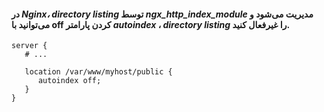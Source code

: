 #### در ***Nginx، directory listing***  توسط ***ngx_http_index_module*** مدیریت می‌شود و می‌توانید با off کردن پارامتر ***autoindex*** ، ***directory listing*** را غیرفعال کنید.

```config
server {
   # ...

   location /var/www/myhost/public {
      autoindex off;
   }
}
